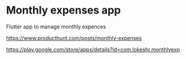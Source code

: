 # Monthly expenses app

Flutter app to manage monthly expences

https://www.producthunt.com/posts/monthly-expenses

https://play.google.com/store/apps/details?id=com.lokeshr.monthlyexp
